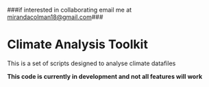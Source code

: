 ###if interested in collaborating email me at mirandacolman18@gmail.com###

# Climate Analysis Toolkit

This is a set of scripts designed to analyse climate datafiles

**This code is currently in development and not all features will work**
